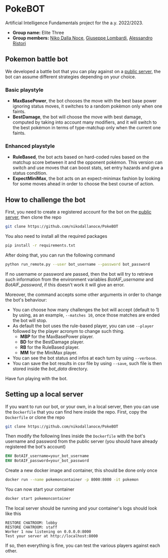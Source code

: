 # PokeBOT
Artificial Intelligence Fundamentals project for the a.y. 2022/2023.
- **Group name:** Elite Three
- **Group members:** [Niko Dalla Noce](https://github.com/nikodallanoce), [Giuseppe Lombardi](https://github.com/icezimmer), [Alessandro Ristori](https://github.com/RistoAle97)

## Pokemon battle bot
We developed a battle bot that you can play against on a [public server](https://play.pokemonshowdown.com/), the bot can assume different strategies depending on your choice.
### Basic playstyle
- **MaxBasePower**, the bot chooses the move with the best base power ignoring status moves, it switches to a random pokèmon only when one faints.
- **BestDamage**, the bot will choose the move with best damage, computed by taking into account many modifiers, and it will switch to the best pokémon in terms of type-matchup only when the current one faints.

### Enhanced playstyle
- **RuleBased**, the bot acts based on hard-coded rules based on the matchup score between it and the opponent pokémon. This version can switch and use moves that can boost stats, set entry hazards and give a status condition.
- **ExpectMiniMax**, the bot acts on an expect-minimax fashion by looking for some moves ahead in order to choose the best course of action.

## How to challenge the bot
First, you need to create a registered account for the bot on the [public server](https://play.pokemonshowdown.com/), then clone the repo
```bash
git clone https://github.com/nikodallanoce/PokeBOT
```
You also need to install all the required packages
```bash
pip install -r requirements.txt
```
After doing that, you can run the following command
```bash
python run_remote.py --user bot_username --password bot_password
```
If no username or password are passed, then the bot will try to retrieve such information from the environment variables *BotAIF_username* and *BotAIF_password*, if this doesn't work it will give an error.

Moreover, the command accepts some other arguments in order to change the bot's behaviour:
- You can choose how many challenges the bot will accept (default to 1) by using, as an example, ```--matches 10```, once those matches are ended the bot will stop.
- As default the bot uses the rule-based player, you can use ```--player``` followed by the player acronym to change such thing.
  - **MBP** for the MaxBasePower player.
  - **BD** for the BestDamage player.
  - **RB** for the RuleBased player.
  - **MM** for the MiniMax player.
- You can see the bot status and infos at each turn by using ```--verbose```.
- You can save the bot results in csv file by using ```--save```, such file is then stored inside the *bot_data* directory.

Have fun playing with the bot.

## Setting up a local server
If you want to run our bot, or your own, in a local server, then you can use the ```Dockerfile``` that you can find here inside the repo. First, copy the ```Dockerfile``` or clone the repo
```bash
git clone https://github.com/nikodallanoce/PokeBOT
```
Then modify the following lines inside the ```Dockerfile``` with the bot's username and password from the public server (you should have already registered the bot's account)
```dockerfile
ENV BotAIF_username=your_bot_username
ENV BotAIF_password=your_bot_password
```
Create a new docker image and container, this should be done only once
```bash
docker run --name pokemoncontainer -p 8000:8000 -it pokemon
```
You can now start your container
```bash
docker start pokemoncontainer
```
The local server should be running and your container's logs should look like this
```
RESTORE CHATROOM: lobby
RESTORE CHATROOM: staff
Worker 1 now listening on 0.0.0.0:8000
Test your server at http://localhost:8000
```
If so, then everything is fine, you can test the various players against each other.